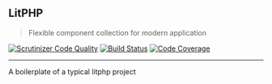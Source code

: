 LitPHP
------

> Flexible component collection for modern application

[![Scrutinizer Code Quality](https://scrutinizer-ci.com/g/litphp/litphp/badges/quality-score.png?b=master)](https://scrutinizer-ci.com/g/litphp/litphp/?branch=master)
[![Build Status](https://scrutinizer-ci.com/g/litphp/litphp/badges/build.png?b=master)](https://scrutinizer-ci.com/g/litphp/litphp/build-status/master)
[![Code Coverage](https://scrutinizer-ci.com/g/litphp/litphp/badges/coverage.png?b=master)](https://scrutinizer-ci.com/g/litphp/litphp/?branch=master)

--------------

A boilerplate of a typical litphp project
